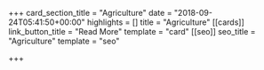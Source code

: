 +++
card_section_title = "Agriculture"
date = "2018-09-24T05:41:50+00:00"
highlights = []
title = "Agriculture"
[[cards]]
link_button_title = "Read More"
template = "card"
[[seo]]
seo_title = "Agriculture"
template = "seo"

+++
